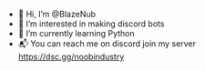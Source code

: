 - 👋 Hi, I’m @BlazeNub
- 👀 I’m interested in making discord bots 
- 🌱 I’m currently learning Python
- 📬 You can reach me on discord join my server https://dsc.gg/noobindustry

<!---
BlazeNub/BlazeNub is a ✨ special ✨ repository because its `README.md` (this file) appears on your GitHub profile.
You can click the Preview link to take a look at your changes.
--->
